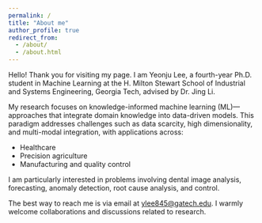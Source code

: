 ```yaml
---
permalink: /
title: "About me"
author_profile: true
redirect_from: 
  - /about/
  - /about.html
---
```

Hello! Thank you for visiting my page.
I am Yeonju Lee, a fourth-year Ph.D. student in Machine Learning at the H. Milton Stewart School of Industrial and Systems Engineering, Georgia Tech, advised by Dr. Jing Li.

My research focuses on knowledge-informed machine learning (ML)—approaches that integrate domain knowledge into data-driven models. This paradigm addresses challenges such as data scarcity, high dimensionality, and multi-modal integration, with applications across:
- Healthcare 
- Precision agriculture
- Manufacturing and quality control

I am particularly interested in problems involving dental image analysis, forecasting, anomaly detection, root cause analysis, and control.

The best way to reach me is via email at ylee845@gatech.edu. I warmly welcome collaborations and discussions related to research.
